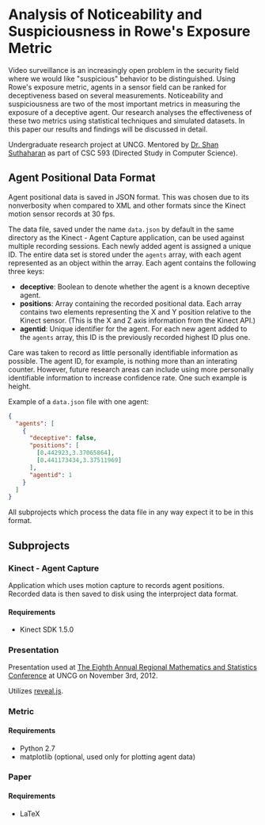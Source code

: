# Analysis of Noticeability and Suspiciousness in Rowe's Exposure Metric

Video surveillance is an increasingly open problem in the security field where
we would like "suspicious" behavior to be distinguished. Using Rowe's exposure
metric, agents in a sensor field can be ranked for deceptiveness based on
several measurements. Noticeability and suspiciousness are two of the most
important metrics in measuring the exposure of a deceptive agent. Our research
analyses the effectiveness of these two metrics using statistical techniques
and simulated datasets. In this paper our results and findings will be
discussed in detail.

Undergraduate research project at UNCG. Mentored by
[Dr. Shan Suthaharan](http://www.uncg.edu/cmp/faculty/s_suthah/) as part of
CSC 593 (Directed Study in Computer Science).

## Agent Positional Data Format

Agent positional data is saved in JSON format. This was chosen due to its
nonverbosity when compared to XML and other formats since the Kinect motion
sensor records at 30 fps.

The data file, saved under the name ```data.json``` by default in the same
directory as the Kinect - Agent Capture application, can be used against
multiple recording sessions. Each newly added agent is assigned a unique ID.
The entire data set is stored under the ```agents``` array, with each agent
represented as an object within the array. Each agent contains the following
three keys:

- **deceptive**: Boolean to denote whether the agent is a known deceptive agent.
- **positions**: Array containing the recorded positional data. Each array
                 contains two elements representing the X and Y position
                 relative to the Kinect sensor. (This is the X and Z axis
                 information from the Kinect API.)
- **agentid**: Unique identifier for the agent. For each new agent added to the
               ```agents``` array, this ID is the previously recorded highest
               ID plus one.

Care was taken to record as little personally identifiable information as
possible. The agent ID, for example, is nothing more than an interating counter.
However, future research areas can include using more personally identifiable
information to increase confidence rate. One such example is height.

Example of a ```data.json``` file with one agent:

```json
{
  "agents": [
    {
      "deceptive": false,
      "positions": [
        [0.442923,3.37065864],
        [0.441173434,3.37511969]
      ],
      "agentid": 1
    }
  ]
}
```

All subprojects which process the data file in any way expect it to be in this
format.

## Subprojects

### Kinect - Agent Capture

Application which uses motion capture to records agent positions. Recorded data
is then saved to disk using the interproject data format.

#### Requirements

* Kinect SDK 1.5.0

### Presentation

Presentation used at [The Eighth Annual Regional Mathematics and Statistics
Conference](http://www.uncg.edu/mat/rmsc/) at UNCG on November 3rd, 2012.

Utilizes [reveal.js](https://github.com/hakimel/reveal.js).

### Metric

#### Requirements

* Python 2.7
* matplotlib (optional, used only for plotting agent data)

### Paper

#### Requirements

* LaTeX